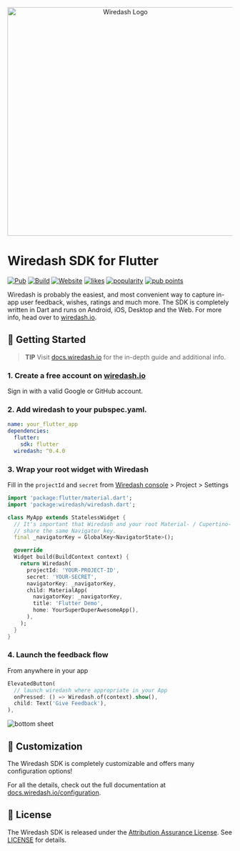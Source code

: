 <p align="center">  
<img src="https://raw.githubusercontent.com/wiredashio/wiredash-sdk/master/.github/logo.svg?sanitize=true" width="512px" alt="Wiredash Logo">
</p>

# Wiredash SDK for Flutter

[![Pub](https://img.shields.io/pub/v/wiredash.svg)](https://pub.dartlang.org/packages/wiredash)
[![Build](https://img.shields.io/github/workflow/status/wiredashio/wiredash-sdk/Static%20Analysis)](https://github.com/wiredashio/wiredash-sdk/actions)
[![Website](https://img.shields.io/badge/website-wiredash.io-blue.svg)](https://wiredash.io/)
[![likes](https://badges.bar/wiredash/likes)](https://pub.dev/packages/wiredash/score)
[![popularity](https://badges.bar/wiredash/popularity)](https://pub.dev/packages/wiredash/score)
[![pub points](https://badges.bar/wiredash/pub%20points)](https://pub.dev/packages/wiredash/score) 
  
Wiredash is probably the easiest, and most convenient way to capture in-app user feedback, wishes, ratings and much more. The SDK is completely written in Dart and runs on Android, iOS, Desktop and the Web. For more info, head over to [wiredash.io](https://wiredash.io). 
  
## 🚀 Getting Started

> **TIP**  Visit [docs.wiredash.io](https://docs.wiredash.io/guide/#integrating-wiredash-in-your-app) for the in-depth guide and additional info.

### 1. Create a free account on [wiredash.io](https://console.wiredash.io)

Sign in with a valid Google or GitHub account.

### 2. Add wiredash to your pubspec.yaml.

```yaml
name: your_flutter_app
dependencies:
  flutter:
    sdk: flutter
  wiredash: ^0.4.0
```

### 3. Wrap your root widget with Wiredash

Fill in the `projectId` and `secret` from [Wiredash console](https://console.wiredash.io) > Project > Settings

```dart
import 'package:flutter/material.dart';
import 'package:wiredash/wiredash.dart';

class MyApp extends StatelessWidget {
  // It's important that Wiredash and your root Material- / Cupertino- / WidgetsApp
  // share the same Navigator key.
  final _navigatorKey = GlobalKey<NavigatorState>();

  @override
  Widget build(BuildContext context) {
    return Wiredash(
      projectId: 'YOUR-PROJECT-ID',
      secret: 'YOUR-SECRET',
      navigatorKey: _navigatorKey,
      child: MaterialApp(
        navigatorKey: _navigatorKey,
        title: 'Flutter Demo',
        home: YourSuperDuperAwesomeApp(),
      ),
    );
  }
}
```

### 4. Launch the feedback flow

From anywhere in your app

```dart
ElevatedButton(
  // launch wiredash where appropriate in your App 
  onPressed: () => Wiredash.of(context).show(),
  child: Text('Give Feedback'),
),
```

![bottom sheet](https://deploy-preview-4--wiredash-docs.netlify.app/assets/img/wiredash-sample-app-side-by-side-start.09e3b5f2.png)

## 🎨 Customization

The Wiredash SDK is completely customizable and offers many configuration options!

For all the details, check out the full documentation at [docs.wiredash.io/configuration](https://docs.wiredash.io/configuration/).

## 📃 License  
  
The Wiredash SDK is released under the [Attribution Assurance License](https://opensource.org/licenses/AAL). See [LICENSE](https://github.com/wiredashio/wiredash-sdk/blob/master/LICENSE) for details.
